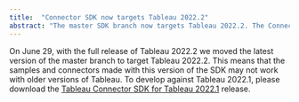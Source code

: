 ```yaml
---
title:  "Connector SDK now targets Tableau 2022.2"
abstract: "The master SDK branch now targets Tableau 2022.2. The Connector SDK for 2022.1 has released for those wishing to target that version."
---
```


On June 29, with the full release of Tableau 2022.2 we moved the latest version of the master branch to target Tableau 2022.2. This means that the samples and connectors made with this version of the SDK may not work with older versions of Tableau. To develop against Tableau 2022.1, please download the [Tableau Connector SDK for Tableau 2022.1](https://github.com/tableau/connector-plugin-sdk/releases/tag/tableau-2022.1) release.
